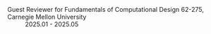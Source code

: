 <dl>
    <dt>Guest Reviewer for Fundamentals of Computational Design 62-275, Carnegie Mellon University</dt>
    <dd>2025.01 - 2025.05</dd>
</dl>
